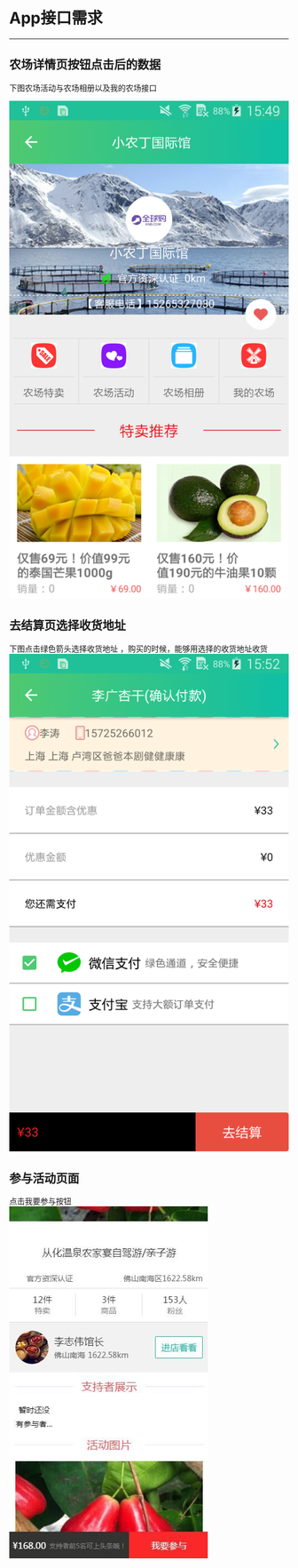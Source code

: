 # App接口需求 #

******

## 农场详情页按钮点击后的数据 ##
下图农场活动与农场相册以及我的农场接口

![](xnd_images/1.png)

## 去结算页选择收货地址 ##
下图点击绿色箭头选择收货地址 ，购买的时候，能够用选择的收货地址收货
![](xnd_images/2.png)
## 参与活动页面 ##
点击我要参与按钮  
![](xnd_images/3.jpg)